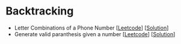 # Backtracking

* Letter Combinations of a Phone Number [[Leetcode](https://leetcode.com/problems/letter-combinations-of-a-phone-number/)] [[Solution]()]
* Generate valid paranthesis given a number [[Leetcode](https://leetcode.com/problems/generate-parentheses/)] [[Solution]()]